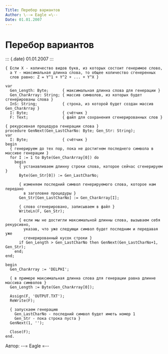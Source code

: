 ```yaml
---
Title: Перебор вариантов
Author: \--= Eagle =\--
Date: 01.01.2007
---
```



Перебор вариантов
=================

::: {.date}
01.01.2007
:::

    { Если Х - количество видов букв, из которых состоит генеримое слово,
      а Y - максимальная длинна слова, то общее количество сгенеренных
      слов равно: Z = Y^1 + Y^2 + ... + Y^X }
     
    var
      Gen_Length: Byte;      { максимальная длинна слова для генерации }
      Gen_CharArray: String; { массив символов, из которых будет сгенерированы слова }
      InS: String;           { строка, из которой будет создан массив Gen_CharArray }
      I: Byte;               { счётчик }
      F: Text;               { файл для сохранения сгенерированных слов }
     
    { рекурсивная процедура генерации слова }
    procedure GenNext(Gen_LastCharNo: Byte; Gen_Str: String);
    var
      I: Byte;               { счётчик }
    begin
      { генерируем до тех пор, пока не достигнем последнего символа в массиве генерации }
      for I := 1 to Byte(Gen_CharArray[0]) do
        begin
          { устанавливаем длинну строки слова, которое сейчас сгенерируем }
          Byte(Gen_Str[0]) := Gen_LastCharNo;
     
          { изменяем последний символ генерируемого слова, которое нам передано 
            в заголовке процедуры }
          Gen_Str[Gen_LastCharNo] := Gen_CharArray[I];
     
          { слово сгенерировано, записываем в файл }
          WriteLn(F, Gen_Str);
     
          { если мы не достигли максимальной длинны слова, вызываем себя рекурсивно,
            указав, что уже следующи символ будет последним и передавая уже 
            сгенерированный кусок строки }
          if Gen_Length > Gen_LastCharNo then GenNext(Gen_LastCharNo+1, Gen_Str);
        end;
    end;
     
    begin
      Gen_CharArray := 'DELPHI';
     
      { в примере максимальная длинна слова для генерации равна длинне массива символов }
      Gen_Length := Byte(Gen_CharArray[0]);
     
      Assign(F, 'OUTPUT.TXT');
      ReWrite(F);
     
      { запускаем генерацию
        Gen_LastCharNo - последний символ будет иметь номер 1
        Gen_Str - пока строка пуста }
      GenNext(1, '');
     
      Close(F);
    end.



Автор: \--= Eagle =\--
